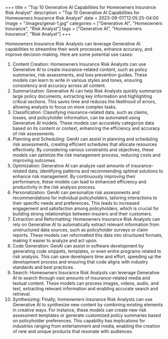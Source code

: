 +++
title = "Top 10 Generative AI Capabilities for Homeowners Insurance Risk Analyst"
description = "Top 10 Generative AI Capabilities for Homeowners Insurance Risk Analyst"
date = 2023-09-01T12:05:25-04:00
image = "/images/genai-1.jpg"
categories = ["Generative AI", "Homeowners Insurance", "Risk Analyst"]
tags = ["Generative AI", "Homeowners Insurance", "Risk Analyst"]
+++

Homeowners Insurance Risk Analysts can leverage Generative AI capabilities to streamline their work processes, enhance accuracy, and improve decision-making. Here are some potential use cases:

1. Content Creation: Homeowners Insurance Risk Analysts can use Generative AI to create insurance-related content, such as policy summaries, risk assessments, and loss prevention guides. These models can learn to write in various styles and tones, ensuring consistency and accuracy across all content.
2. Summarization: Generative AI can help Risk Analysts quickly summarize large policy documents, extracting key information and highlighting critical sections. This saves time and reduces the likelihood of errors, allowing analysts to focus on more complex tasks.
3. Classification: Classifying insurance-related data, such as claims, losses, and policyholder information, can be automated using Generative AI models. These models can accurately categorize data based on its content or context, enhancing the efficiency and accuracy of risk assessments.
4. Planning and Scheduling: GenAI can assist in planning and scheduling risk assessments, creating efficient schedules that allocate resources effectively. By considering various constraints and objectives, these models can optimize the risk management process, reducing costs and improving outcomes.
5. Optimization: Generative AI can analyze vast amounts of insurance-related data, identifying patterns and recommending optimal solutions to enhance risk management. By continuously improving their performance, these models can lead to enhanced efficiency and productivity in the risk analysis process.
6. Personalization: GenAI can personalize risk assessments and recommendations for individual policyholders, tailoring interactions to their specific needs and preferences. This leads to increased engagement and satisfaction among policyholders, which is crucial for building strong relationships between insurers and their customers.
7. Extraction and Reformatting: Homeowners Insurance Risk Analysts can rely on Generative AI to automatically extract relevant information from unstructured data sources, such as policyholder surveys or claim reports. These models can reformatted this data into structured formats, making it easier to analyze and act upon.
8. Code Generation: GenAI can assist in software development by generating code snippets, templates, or even entire programs related to risk analysis. This can save developers time and effort, speeding up the development process and ensuring that code aligns with industry standards and best practices.
9. Search: Homeowners Insurance Risk Analysts can leverage Generative AI to search through vast amounts of insurance-related media and textual content. These models can process images, videos, audio, and text, extracting relevant information and enabling accurate search and retrieval.
10. Synthesizing: Finally, homeowners Insurance Risk Analysts can use Generative AI to synthesize new content by combining existing elements in creative ways. For instance, these models can create new risk assessment templates or generate customized policy summaries based on policyholder preferences. This capability has implications for industries ranging from entertainment and media, enabling the creation of new and unique products that resonate with audiences.